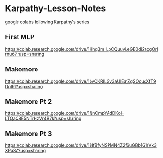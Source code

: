 # Karpathy-Lesson-Notes
google colabs following Karpathy's series 


## First MLP
https://colab.research.google.com/drive/1Hhq3m_LpCQuuvLeGE0di2acgOrlrnu67?usp=sharing

## Makemore
https://colab.research.google.com/drive/1bvCKRILGy3aUlEatZgSOcucXfT9DqlRl?usp=sharing

## Makemore Pt 2
https://colab.research.google.com/drive/1NnCmpYAdDKoI-LTQaQ8E5NTrHzVr4B7k?usp=sharing

## Makemore Pt 3
https://colab.research.google.com/drive/18IfBfyNSPMN4Z2f6uGBb1G1rVx3XPa8A?usp=sharing

